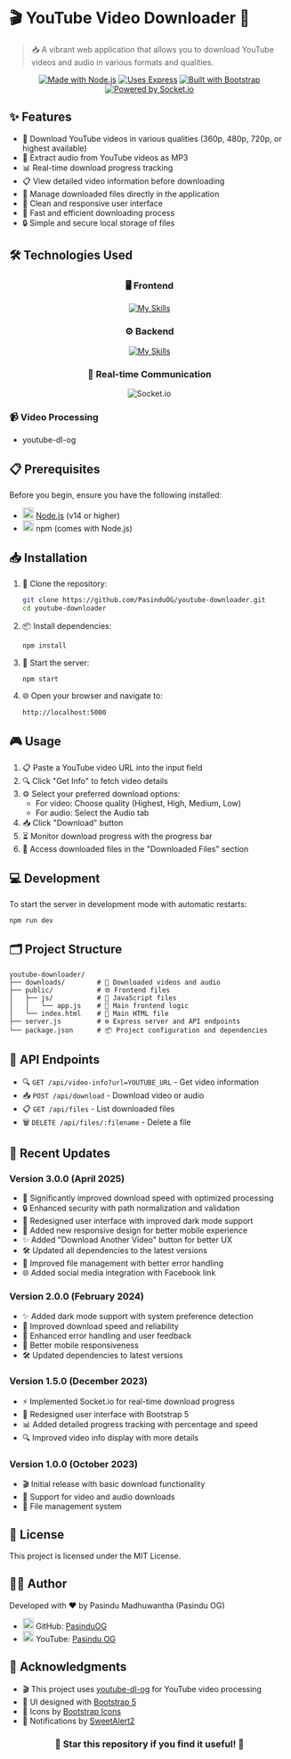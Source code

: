 # 🎬 YouTube Video Downloader 🎵

> 📥 A vibrant web application that allows you to download YouTube videos and audio in various formats and qualities.

<div align="center">
  
[![Made with Node.js](https://img.shields.io/badge/Made%20with-Node.js-3C873A?style=for-the-badge&logo=node.js)](https://nodejs.org/en/)
[![Uses Express](https://img.shields.io/badge/Uses-Express.js-000000?style=for-the-badge&logo=express)](https://expressjs.com/)
[![Built with Bootstrap](https://img.shields.io/badge/Built%20with-Bootstrap-7952B3?style=for-the-badge&logo=bootstrap)](https://getbootstrap.com/)
[![Powered by Socket.io](https://img.shields.io/badge/Powered%20by-Socket.io-010101?style=for-the-badge&logo=socket.io)](https://socket.io/)

</div>

## ✨ Features

- 🎥 Download YouTube videos in various qualities (360p, 480p, 720p, or highest available)
- 🎵 Extract audio from YouTube videos as MP3
- 📊 Real-time download progress tracking
- 📋 View detailed video information before downloading
- 📁 Manage downloaded files directly in the application
- 🎨 Clean and responsive user interface
- 🚀 Fast and efficient downloading process
- 🔒 Simple and secure local storage of files

## 🛠️ Technologies Used

<div align="center">

### 🖥️ Frontend
  
[![My Skills](https://skillicons.dev/icons?i=html,css,js,bootstrap)](https://skillicons.dev)

### ⚙️ Backend
  
[![My Skills](https://skillicons.dev/icons?i=nodejs,express)](https://skillicons.dev)

### 🔌 Real-time Communication
  
![Socket.io](https://img.shields.io/badge/Socket.io-010101?style=flat&logo=socket.io&logoColor=white)

</div>

### 📹 Video Processing
- youtube-dl-og

## 📋 Prerequisites

Before you begin, ensure you have the following installed:
- <img src="https://skillicons.dev/icons?i=nodejs" width="20" height="20" /> [Node.js](https://nodejs.org/) (v14 or higher)
- <img src="https://skillicons.dev/icons?i=npm" width="20" height="20" /> npm (comes with Node.js)

## 📥 Installation

1. 📂 Clone the repository:
   ```bash
   git clone https://github.com/PasinduOG/youtube-downloader.git
   cd youtube-downloader
   ```

2. 📦 Install dependencies:
   ```bash
   npm install
   ```

3. 🚀 Start the server:
   ```bash
   npm start
   ```

4. 🌐 Open your browser and navigate to:
   ```
   http://localhost:5000
   ```

## 🎮 Usage

1. 📋 Paste a YouTube video URL into the input field
2. 🔍 Click "Get Info" to fetch video details
3. ⚙️ Select your preferred download options:
   - For video: Choose quality (Highest, High, Medium, Low)
   - For audio: Select the Audio tab
4. 📥 Click "Download" button
5. ⏳ Monitor download progress with the progress bar
6. 📁 Access downloaded files in the "Downloaded Files" section

## 💻 Development

To start the server in development mode with automatic restarts:

```bash
npm run dev
```

## 🗂️ Project Structure

```
youtube-downloader/
├── downloads/        # 📂 Downloaded videos and audio
├── public/           # 🌐 Frontend files
│   ├── js/           # 📜 JavaScript files
│   │   └── app.js    # 🧠 Main frontend logic
│   └── index.html    # 📄 Main HTML file
├── server.js         # ⚙️ Express server and API endpoints
└── package.json      # 📦 Project configuration and dependencies
```

## 🔌 API Endpoints

- 🔍 `GET /api/video-info?url=YOUTUBE_URL` - Get video information
- 📥 `POST /api/download` - Download video or audio
- 📋 `GET /api/files` - List downloaded files
- 🗑️ `DELETE /api/files/:filename` - Delete a file

## 🔄 Recent Updates

### Version 3.0.0 (April 2025)
- 🚀 Significantly improved download speed with optimized processing
- 🔒 Enhanced security with path normalization and validation
- 🎨 Redesigned user interface with improved dark mode support
- 📱 Added new responsive design for better mobile experience
- ✨ Added "Download Another Video" button for better UX
- 🛠️ Updated all dependencies to the latest versions
- 🔄 Improved file management with better error handling
- 🌐 Added social media integration with Facebook link

### Version 2.0.0 (February 2024)
- ✨ Added dark mode support with system preference detection
- 🚀 Improved download speed and reliability
- 🔧 Enhanced error handling and user feedback
- 📱 Better mobile responsiveness
- 🛠️ Updated dependencies to latest versions

### Version 1.5.0 (December 2023)
- ⚡ Implemented Socket.io for real-time download progress
- 🎨 Redesigned user interface with Bootstrap 5
- 📊 Added detailed progress tracking with percentage and speed
- 🔍 Improved video info display with more details

### Version 1.0.0 (October 2023)
- 🎬 Initial release with basic download functionality
- 🎵 Support for video and audio downloads
- 📁 File management system

## 📜 License

This project is licensed under the MIT License.

## 👨‍💻 Author

Developed with ❤️ by Pasindu Madhuwantha (Pasindu OG)

- <img src="https://skillicons.dev/icons?i=github" width="20" height="20" /> GitHub: [PasinduOG](https://github.com/PasinduOG)
- <img src="https://skillicons.dev/icons?i=youtube" width="20" height="20" /> YouTube: [Pasindu OG](https://youtube.com/@pasindu_og_dev)

## 🙏 Acknowledgments

- 🎬 This project uses [youtube-dl-og](https://www.npmjs.com/package/youtube-dl-og) for YouTube video processing
- 🎨 UI designed with [Bootstrap 5](https://getbootstrap.com/)
- 🔣 Icons by [Bootstrap Icons](https://icons.getbootstrap.com/)
- 🔔 Notifications by [SweetAlert2](https://sweetalert2.github.io/)

<div align="center">
  
### 🌟 Star this repository if you find it useful! 🌟

</div>
